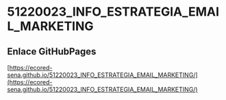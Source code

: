 # **51220023_INFO_ESTRATEGIA_EMAIL_MARKETING**

## **Enlace GitHubPages**

[https://ecored-sena.github.io/51220023_INFO_ESTRATEGIA_EMAIL_MARKETING/](https://ecored-sena.github.io/51220023_INFO_ESTRATEGIA_EMAIL_MARKETING/)

#
